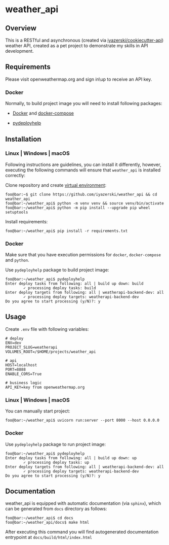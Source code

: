 # weather_api

## Overview

This is a RESTful and asynchronous (created via [iyazerski/cookiecutter-api](https://github.com/iyazerski/cookiecutter-api)) weather API, created as a pet project to demonstrate my skills in API development.

## Requirements

Please visit openweathermap.org and sign in\up to receive an API key.

### Docker

Normally, to build project image you will need to install following packages:

- [Docker](https://docs.docker.com/get-docker/) and [docker-compose](https://docs.docker.com/compose/install/)

- [pydeployhelp](https://pypi.org/project/pydeployhelp/)

## Installation

### Linux | Windows | macOS

Following instructions are guidelines, you can install it differently, however,
executing the following commands will ensure that `weather_api` is installed correctly:

Clone repository and create [virtual environment](https://docs.python.org/3/library/venv.html):

```console
foo@bar:~$ git clone https://github.com/iyazerski/weather_api && cd weather_api
foo@bar:~/weather_api$ python -m venv venv && source venv/bin/activate
foo@bar:~/weather_api$ python -m pip install --upgrade pip wheel setuptools
```

Install requirements:

```console
foo@bar:~/weather_api$ pip install -r requirements.txt
```

### Docker

Make sure that you have execution permissions for `docker`, `docker-compose` and `python`.

Use `pydeployhelp` package to build project image:

```console
foo@bar:~/weather_api$ pydeployhelp
Enter deploy tasks from following: all | build up down: build
        ✓ processing deploy tasks: build
Enter deploy targets from following: all | weatherapi-backend-dev: all
        ✓ processing deploy targets: weatherapi-backend-dev
Do you agree to start processing (y/N)?: y
```

## Usage

Create `.env` file with following variables:

```text
# deploy
ENV=dev
PROJECT_SLUG=weatherapi
VOLUMES_ROOT=/$HOME/projects/weather_api

# api
HOST=localhost
PORT=8888
ENABLE_CORS=True

# business logic
API_KEY=key from openweathermap.org
```

### Linux | Windows | macOS

You can manually start project:

```console
foo@bar:~/weather_api$ uvicorn run:server --port 8000 --host 0.0.0.0
```

### Docker

Use `pydeployhelp` package to run project image:

```console
foo@bar:~/weather_api$ pydeployhelp
Enter deploy tasks from following: all | build up down: up
        ✓ processing deploy tasks: up
Enter deploy targets from following: all | weatherapi-backend-dev: all
        ✓ processing deploy targets: weatherapi-backend-dev
Do you agree to start processing (y/N)?: y
```

## Documentation

weather_api is equipped with automatic documentation (via `sphinx`), which can be generated
from `docs` directory as follows:

```console
foo@bar:~/weather_api$ cd docs
foo@bar:~/weather_api/docs$ make html
```

After executing this command you will find autogenerated documentation entrypoint at `docs/build/html/index.html`
